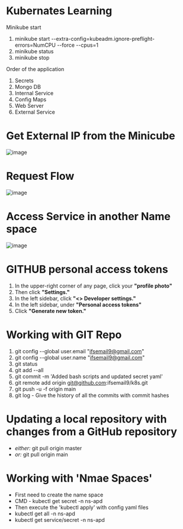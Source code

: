 # Kubernates Learning
Minikube start
1. minikube start --extra-config=kubeadm.ignore-preflight-errors=NumCPU --force --cpus=1
2. minikube status
3. minikube stop

Order of the application
1. Secrets
2. Mongo DB
3. Internal Service
4. Config Maps
5. Web Server
6. External Service

# Get External IP from the Minicube
![image](https://github.com/ifsemail9/k8s/assets/133851700/f448eeef-be18-4718-b1e3-36c71433f2d0)

# Request Flow
![image](https://github.com/ifsemail9/k8s/assets/133851700/5b7293f8-b572-41c4-86dc-bc723d011269)

# Access Service in another Name space
![image](https://github.com/ifsemail9/k8s/assets/133851700/0e2627ed-476d-49fd-b89c-99345e26524d)

# GITHUB personal access tokens
1. In the upper-right corner of any page, click your **"profile photo"**
2. Then click **"Settings."**
3. In the left sidebar, click **"<> Developer settings."**
4. In the left sidebar, under  **"Personal access tokens"**
5. Click **"Generate new token."**

# Working with GIT Repo
1. git config --global user.email "ifsemail9@gmail.com"
2. git config --global user.name "ifsemail9@gmail.com"
3. git status
4. git add --all
5. git commit -m 'Added bash scripts and updated secret yaml'
6. git remote add origin git@github.com:ifsemail9/k8s.git
7. git push -u -f origin main
8. git log - Give the history of all the commits with commit hashes
 
# Updating a local repository with changes from a GitHub repository
- _either:_    git pull origin master
- _or:_   git pull origin main

# Working with 'Nmae Spaces'
- First need to create the name space
- CMD - kubectl get secret -n ns-apd
- Then execute the 'kubectl apply' with config yaml files
- kubectl get all -n ns-apd
- kubectl get service/secret -n ns-apd
